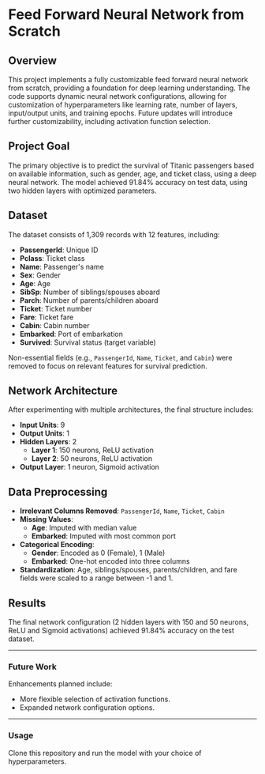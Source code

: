 
# Feed Forward Neural Network from Scratch

## Overview
This project implements a fully customizable feed forward neural network from scratch, providing a foundation for deep learning understanding. The code supports dynamic neural network configurations, allowing for customization of hyperparameters like learning rate, number of layers, input/output units, and training epochs. Future updates will introduce further customizability, including activation function selection.

## Project Goal
The primary objective is to predict the survival of Titanic passengers based on available information, such as gender, age, and ticket class, using a deep neural network. The model achieved 91.84% accuracy on test data, using two hidden layers with optimized parameters.

## Dataset
The dataset consists of 1,309 records with 12 features, including:

- **PassengerId**: Unique ID
- **Pclass**: Ticket class
- **Name**: Passenger's name
- **Sex**: Gender
- **Age**: Age
- **SibSp**: Number of siblings/spouses aboard
- **Parch**: Number of parents/children aboard
- **Ticket**: Ticket number
- **Fare**: Ticket fare
- **Cabin**: Cabin number
- **Embarked**: Port of embarkation
- **Survived**: Survival status (target variable)

Non-essential fields (e.g., `PassengerId`, `Name`, `Ticket`, and `Cabin`) were removed to focus on relevant features for survival prediction.

## Network Architecture
After experimenting with multiple architectures, the final structure includes:

- **Input Units**: 9
- **Output Units**: 1
- **Hidden Layers**: 2
  - **Layer 1**: 150 neurons, ReLU activation
  - **Layer 2**: 50 neurons, ReLU activation
- **Output Layer**: 1 neuron, Sigmoid activation

## Data Preprocessing
- **Irrelevant Columns Removed**: `PassengerId`, `Name`, `Ticket`, `Cabin`
- **Missing Values**:
  - **Age**: Imputed with median value
  - **Embarked**: Imputed with most common port
- **Categorical Encoding**:
  - **Gender**: Encoded as 0 (Female), 1 (Male)
  - **Embarked**: One-hot encoded into three columns
- **Standardization**: Age, siblings/spouses, parents/children, and fare fields were scaled to a range between -1 and 1.

## Results
The final network configuration (2 hidden layers with 150 and 50 neurons, ReLU and Sigmoid activations) achieved 91.84% accuracy on the test dataset.

---

### Future Work
Enhancements planned include:
- More flexible selection of activation functions.
- Expanded network configuration options.

---

### Usage
Clone this repository and run the model with your choice of hyperparameters.
